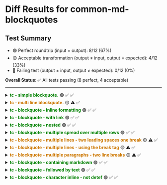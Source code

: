 # Diff Results for common-md-blockquotes

## Test Summary

- 🟢 Perfect roundtrip (input = output): 8/12 (67%)
- 🟡 Acceptable transformation (output ≠ input, output = expected): 4/12 (33%)
- 🔴 Failing test (output ≠ input, output ≠ expected): 0/12 (0%)

**Overall Status**: ✅ All tests passing (8 perfect, 4 acceptable)

---

<details >
<summary><span style="color:green; font-weight:bold;">tc - simple blockquote.</span> 🟢 <span title="Input = Output?">✅</span> <span title="Visual match?">✅</span></summary>

<table>
<tr>
<th style="width: 100%">Input / Output (identical)</th>
</tr>
<tr>
<td>

> This is a simple blockquote.

</td>
</tr>
<tr>
<td>

<pre><code>&gt; This is a simple blockquote.</code></pre>

</td>
</tr>
</table>

</details>

<details >
<summary><span style="color:#cc7700; font-weight:bold;">tc - multi line blockquote.</span> 🟡 <span title="Input = Output?">⚠️</span> <span title="Visual match?">✅</span></summary>

<table>
<tr>
<th style="width: 33%">Original Input</th>
<th style="width: 33%">Expected Output</th>
<th style="width: 33%">Actual Output</th>
</tr>
<tr>
<td>

> This blockquote
spans multiple lines
in the source Markdown.

</td>
<td>

> This blockquote
> spans multiple lines
> in the source Markdown.

</td>
<td>

> This blockquote
> spans multiple lines
> in the source Markdown.

</td>
</tr>
<tr>
<td>

<pre><code>&gt; This blockquote
spans multiple lines
in the source Markdown.</code></pre>

</td>
<td>

<pre><code>&gt; This blockquote
&gt; spans multiple lines
&gt; in the source Markdown.</code></pre>

</td>
<td>

<pre><code>&gt; This blockquote
&gt; spans multiple lines
&gt; in the source Markdown.</code></pre>

</td>
</tr>
</table>

</details>

<details >
<summary><span style="color:green; font-weight:bold;">tc - blockquote - inline formatting</span> 🟢 <span title="Input = Output?">✅</span> <span title="Visual match?">✅</span></summary>

<table>
<tr>
<th style="width: 100%">Input / Output (identical)</th>
</tr>
<tr>
<td>

> This blockquote contains **formatted** text with _emphasis_ and `code`.

</td>
</tr>
<tr>
<td>

<pre><code>&gt; This blockquote contains **formatted** text with _emphasis_ and `code`.</code></pre>

</td>
</tr>
</table>

</details>

<details >
<summary><span style="color:green; font-weight:bold;">tc - blockquote - with link</span> 🟢 <span title="Input = Output?">✅</span> <span title="Visual match?">✅</span></summary>

<table>
<tr>
<th style="width: 100%">Input / Output (identical)</th>
</tr>
<tr>
<td>

> This blockquote contains a [link](https://example.com).

</td>
</tr>
<tr>
<td>

<pre><code>&gt; This blockquote contains a [link](https://example.com).</code></pre>

</td>
</tr>
</table>

</details>

<details >
<summary><span style="color:green; font-weight:bold;">tc - blockquote - nested</span> 🟢 <span title="Input = Output?">✅</span> <span title="Visual match?">✅</span></summary>

<table>
<tr>
<th style="width: 100%">Input / Output (identical)</th>
</tr>
<tr>
<td>

> Nested blockquotes:
> > This is a nested blockquote.
> > > This is a deeply nested blockquote.

</td>
</tr>
<tr>
<td>

<pre><code>&gt; Nested blockquotes:
&gt; &gt; This is a nested blockquote.
&gt; &gt; &gt; This is a deeply nested blockquote.</code></pre>

</td>
</tr>
</table>

</details>

<details >
<summary><span style="color:green; font-weight:bold;">tc - blockquote - multiple spread over multiple rows</span> 🟢 <span title="Input = Output?">✅</span> <span title="Visual match?">✅</span></summary>

<table>
<tr>
<th style="width: 100%">Input / Output (identical)</th>
</tr>
<tr>
<td>

> This block qoute is just spread over multiple rows
> one very long paragraph
> written in 3 rows

</td>
</tr>
<tr>
<td>

<pre><code>&gt; This block qoute is just spread over multiple rows
&gt; one very long paragraph
&gt; written in 3 rows</code></pre>

</td>
</tr>
</table>

</details>

<details >
<summary><span style="color:#cc7700; font-weight:bold;">tc - blockquote - multiple lines - two leading spaces one break</span> 🟡 <span title="Input = Output?">⚠️</span> <span title="Visual match?">✅</span></summary>

<table>
<tr>
<th style="width: 33%">Original Input</th>
<th style="width: 33%">Expected Output</th>
<th style="width: 33%">Actual Output</th>
</tr>
<tr>
<td>

> Blockquote with multiple lines:  
> This is the second line in the blockquote.  
> This is the third line in **the** blockquote.  
> This is the fourth line in the blockquote.

</td>
<td>

> Blockquote with multiple lines:\
> This is the second line in the blockquote.\
> This is the third line in **the** blockquote.\
> This is the fourth line in the blockquote.

</td>
<td>

> Blockquote with multiple lines:\
> This is the second line in the blockquote.\
> This is the third line in **the** blockquote.\
> This is the fourth line in the blockquote.

</td>
</tr>
<tr>
<td>

<pre><code>&gt; Blockquote with multiple lines:  
&gt; This is the second line in the blockquote.  
&gt; This is the third line in **the** blockquote.  
&gt; This is the fourth line in the blockquote.</code></pre>

</td>
<td>

<pre><code>&gt; Blockquote with multiple lines:\
&gt; This is the second line in the blockquote.\
&gt; This is the third line in **the** blockquote.\
&gt; This is the fourth line in the blockquote.</code></pre>

</td>
<td>

<pre><code>&gt; Blockquote with multiple lines:\
&gt; This is the second line in the blockquote.\
&gt; This is the third line in **the** blockquote.\
&gt; This is the fourth line in the blockquote.</code></pre>

</td>
</tr>
</table>

</details>

<details >
<summary><span style="color:#cc7700; font-weight:bold;">tc - blockquote - multiple lines - using the break tag</span> 🟡 <span title="Input = Output?">⚠️</span> <span title="Visual match?">✅</span></summary>

<table>
<tr>
<th style="width: 33%">Original Input</th>
<th style="width: 33%">Expected Output</th>
<th style="width: 33%">Actual Output</th>
</tr>
<tr>
<td>

> Blockquote with multiple lines:<br>
> This is the second line in the blockquote.<br>This is the third line in **the** blockquote.  
> This is the fourth line in the blockquote.

</td>
<td>

> Blockquote with multiple lines:\
> This is the second line in the blockquote.\
> This is the third line in **the** blockquote.\
> This is the fourth line in the blockquote.

</td>
<td>

> Blockquote with multiple lines:\
> This is the second line in the blockquote.\
> This is the third line in **the** blockquote.\
> This is the fourth line in the blockquote.

</td>
</tr>
<tr>
<td>

<pre><code>&gt; Blockquote with multiple lines:&lt;br&gt;
&gt; This is the second line in the blockquote.&lt;br&gt;This is the third line in **the** blockquote.  
&gt; This is the fourth line in the blockquote.</code></pre>

</td>
<td>

<pre><code>&gt; Blockquote with multiple lines:\
&gt; This is the second line in the blockquote.\
&gt; This is the third line in **the** blockquote.\
&gt; This is the fourth line in the blockquote.</code></pre>

</td>
<td>

<pre><code>&gt; Blockquote with multiple lines:\
&gt; This is the second line in the blockquote.\
&gt; This is the third line in **the** blockquote.\
&gt; This is the fourth line in the blockquote.</code></pre>

</td>
</tr>
</table>

</details>

<details >
<summary><span style="color:#cc7700; font-weight:bold;">tc - blockquote - multiple paragraphs - two line breaks</span> 🟡 <span title="Input = Output?">⚠️</span> <span title="Visual match?">✅</span></summary>

<table>
<tr>
<th style="width: 33%">Original Input</th>
<th style="width: 33%">Expected Output</th>
<th style="width: 33%">Actual Output</th>
</tr>
<tr>
<td>

> Blockquote with multiple paragraphs:
>
> This is the second paragraph in the blockquote.
>
> This is the third paragraph in **the** blockquote.
>
> This is the fourth paragraph in the blockquote.

</td>
<td>

> Blockquote with multiple paragraphs:\
> \
> This is the second paragraph in the blockquote.\
> \
> This is the third paragraph in **the** blockquote.\
> \
> This is the fourth paragraph in the blockquote.

</td>
<td>

> Blockquote with multiple paragraphs:\
> \
> This is the second paragraph in the blockquote.\
> \
> This is the third paragraph in **the** blockquote.\
> \
> This is the fourth paragraph in the blockquote.

</td>
</tr>
<tr>
<td>

<pre><code>&gt; Blockquote with multiple paragraphs:
&gt;
&gt; This is the second paragraph in the blockquote.
&gt;
&gt; This is the third paragraph in **the** blockquote.
&gt;
&gt; This is the fourth paragraph in the blockquote.</code></pre>

</td>
<td>

<pre><code>&gt; Blockquote with multiple paragraphs:\
&gt; \
&gt; This is the second paragraph in the blockquote.\
&gt; \
&gt; This is the third paragraph in **the** blockquote.\
&gt; \
&gt; This is the fourth paragraph in the blockquote.</code></pre>

</td>
<td>

<pre><code>&gt; Blockquote with multiple paragraphs:\
&gt; \
&gt; This is the second paragraph in the blockquote.\
&gt; \
&gt; This is the third paragraph in **the** blockquote.\
&gt; \
&gt; This is the fourth paragraph in the blockquote.</code></pre>

</td>
</tr>
</table>

</details>

<details >
<summary><span style="color:green; font-weight:bold;">tc - blockquote - containing markdown</span> 🟢 <span title="Input = Output?">✅</span> <span title="Visual match?">✅</span></summary>

<table>
<tr>
<th style="width: 100%">Input / Output (identical)</th>
</tr>
<tr>
<td>

> Blockquote with other elements:
>
> ## tc - Heading in a blockquote
>
> - List item in blockquote
> - Another list item
>
> ```
> Code block in blockquote
> ```

</td>
</tr>
<tr>
<td>

<pre><code>&gt; Blockquote with other elements:
&gt;
&gt; ## tc - Heading in a blockquote
&gt;
&gt; - List item in blockquote
&gt; - Another list item
&gt;
&gt; ```
&gt; Code block in blockquote
&gt; ```</code></pre>

</td>
</tr>
</table>

</details>

<details >
<summary><span style="color:green; font-weight:bold;">tc - blockquote - followed by text</span> 🟢 <span title="Input = Output?">✅</span> <span title="Visual match?">✅</span></summary>

<table>
<tr>
<th style="width: 100%">Input / Output (identical)</th>
</tr>
<tr>
<td>

> Blockquote followed by text.

Regular paragraph after a blockquote.

</td>
</tr>
<tr>
<td>

<pre><code>&gt; Blockquote followed by text.

Regular paragraph after a blockquote.</code></pre>

</td>
</tr>
</table>

</details>

<details >
<summary><span style="color:green; font-weight:bold;">tc - blockquote - character inline - not detef</span> 🟢 <span title="Input = Output?">✅</span> <span title="Visual match?">✅</span></summary>

<table>
<tr>
<th style="width: 100%">Input / Output (identical)</th>
</tr>
<tr>
<td>

Text with > character that is not a blockquote.

Paragraph with a line break and then a blockquote:

> This blockquote comes after a line break in a paragraph.

</td>
</tr>
<tr>
<td>

<pre><code>Text with &gt; character that is not a blockquote.

Paragraph with a line break and then a blockquote:

&gt; This blockquote comes after a line break in a paragraph.</code></pre>

</td>
</tr>
</table>

</details>

